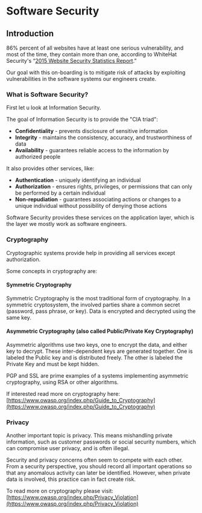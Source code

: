 # Software Security

## Introduction

86% percent of all websites have at least one serious vulnerability, and most of the time, they contain more than one, according to WhiteHat Security's “[2015 Website Security Statistics Report](https://info.whitehatsec.com/rs/whitehatsecurity/images/2015-Stats-Report.pdf).”

Our goal with this on-boarding is to mitigate risk of attacks by exploiting vulnerabilities in the software systems our engineers create.

### What is Software Security?

First let u look at Information Security.

The goal of Information Security is to provide the "CIA triad":
* **Confidentiality** - prevents disclosure of sensitive information
* **Integrity** - maintains the consistency, accuracy, and trustworthiness of data
* **Availability** - guarantees reliable access to the information by authorized people

It also provides other services, like:
* **Authentication** - uniquely identifying an individual
* **Authorization** - ensures rights, privileges, or permissions that can only be performed by a certain individual
* **Non-repudiation** - guarantees associating actions or changes to a unique individual without possibility of denying those actions

Software Security provides these services on the application layer, which is the layer we mostly work as software engineers.

### Cryptography

Cryptographic systems provide help in providing all services except authorization.

Some concepts in cryptography are:

#### Symmetric Cryptography
Symmetric Cryptography is the most traditional form of cryptography. In a symmetric cryptosystem, the involved parties share a common secret (password, pass phrase, or key). Data is encrypted and decrypted using the same key.

#### Asymmetric Cryptography (also called Public/Private Key Cryptography)
Asymmetric algorithms use two keys, one to encrypt the data, and either key to decrypt. These inter-dependent keys are generated together. One is labeled the Public key and is distributed freely. The other is labeled the Private Key and must be kept hidden.

PGP and SSL are prime examples of a systems implementing asymmetric cryptography, using RSA or other algorithms.

If interested read more on cryptography here: [https://www.owasp.org/index.php/Guide_to_Cryptography](https://www.owasp.org/index.php/Guide_to_Cryptography)

### Privacy

Another important topic is privacy. This means mishandling private information, such as customer passwords or social security numbers, which can compromise user privacy, and is often illegal.

Security and privacy concerns often seem to compete with each other. From a security perspective, you should record all important operations so that any anomalous activity can later be identified. However, when private data is involved, this practice can in fact create risk.

To read more on cryptography please visit: [https://www.owasp.org/index.php/Privacy_Violation](https://www.owasp.org/index.php/Privacy_Violation)